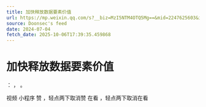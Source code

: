 ```yaml
---
title: 加快释放数据要素价值
url: https://mp.weixin.qq.com/s?__biz=MzI5NTM4OTQ5Mg==&mid=2247625603&idx=2&sn=1c31c9a1e70443a50d7ce74ac066bdac
source: Doonsec's feed
date: 2024-07-04
fetch_date: 2025-10-06T17:39:35.459868
---
```


# 加快释放数据要素价值

：
，
。

视频
小程序
赞
，轻点两下取消赞
在看
，轻点两下取消在看